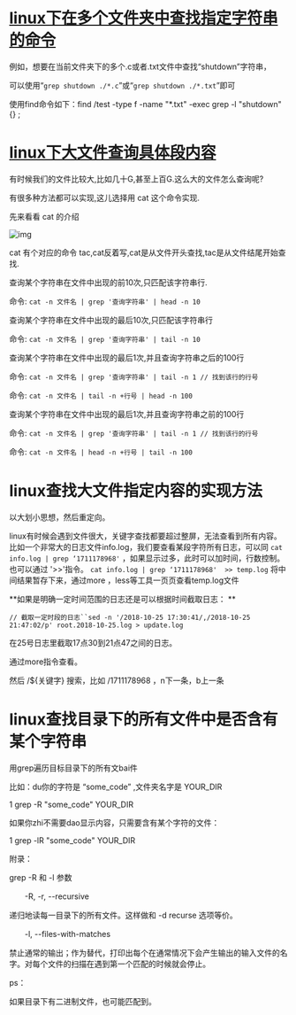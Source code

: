 # [linux下在多个文件夹中查找指定字符串的命令](https://www.cnblogs.com/wy2325/p/3559323.html)

例如，想要在当前文件夹下的多个.c或者.txt文件中查找“shutdown”字符串，

可以使用“`grep shutdown ./*.c`”或“`grep shutdown ./*.txt`”即可

使用find命令如下：find /test -type f -name "*.txt" -exec grep -l "shutdown" {} \;

# [linux下大文件查询具体段内容](https://www.cnblogs.com/brent-leon/p/11975003.html)

有时候我们的文件比较大,比如几十G,甚至上百G.这么大的文件怎么查询呢?

有很多种方法都可以实现,这儿选择用 cat 这个命令实现.

先来看看 cat 的介绍

![img](https://img2018.cnblogs.com/i-beta/1023035/201912/1023035-20191203093929293-1061470464.png)

 

 cat 有个对应的命令 tac,cat反着写,cat是从文件开头查找,tac是从文件结尾开始查找.

查询某个字符串在文件中出现的前10次,只匹配该字符串行.

命令: `cat -n 文件名 | grep '查询字符串' | head -n 10` 

查询某个字符串在文件中出现的最后10次,只匹配该字符串行

命令: `cat -n 文件名 | grep '查询字符串' | tail -n 10` 

 

查询某个字符串在文件中出现的最后1次,并且查询字符串之后的100行

命令: `cat -n 文件名 | grep '查询字符串' | tail -n 1 // 找到该行的行号`

命令: `cat -n 文件名 | tail -n +行号 | head -n 100` 

 

查询某个字符串在文件中出现的最后1次,并且查询字符串之前的100行

命令: `cat -n 文件名 | grep '查询字符串' | tail -n 1 // 找到该行的行号`

命令: `cat -n 文件名 | head -n +行号 | tail -n 100` 

# linux查找大文件指定内容的实现方法

  

以大划小思想，然后重定向。

linux有时候会遇到文件很大，关键字查找都要超过整屏，无法查看到所有内容。比如一个非常大的日志文件info.log，我们要查看某段字符所有日志，可以同 `cat info.log | grep ‘1711178968'` ，如果显示过多，此时可以加时间，行数控制。也可以通过 '>>'指令。 `cat info.log | grep ‘1711178968'  >> temp.log` 将中间结果暂存下来，通过more ，less等工具一页页查看temp.log文件

**如果是明确一定时间范围的日志还是可以根据时间截取日志：
**

```
// 截取一定时段的日志``sed -n '/2018-10-25 17:30:41/,/2018-10-25 21:47:02/p' root.2018-10-25.log > update.log
```

在25号日志里截取17点30到21点47之间的日志。

通过more指令查看。

然后 /${关键字} 搜索，比如 /1711178968 ，n下一条，b上一条



# linux查找目录下的所有文件中是否含有某个字符串

 

用grep遍历目标目录下的所有文bai件


比如：du你的字符是 “some_code” ,文件夹名字是  YOUR_DIR

1
grep -R   "some_code"  YOUR_DIR

如果你zhi不需要dao显示内容，只需要含有某个字符的文件：

1
grep -lR   "some_code"  YOUR_DIR

附录：

grep -R 和 -l 参数

　　-R, -r, --recursive

递归地读每一目录下的所有文件。这样做和 -d recurse 选项等价。


　　-l, --files-with-matches

禁止通常的输出；作为替代，打印出每个在通常情况下会产生输出的输入文件的名字。对每个文件的扫描在遇到第一个匹配的时候就会停止。


ps：

如果目录下有二进制文件，也可能匹配到。